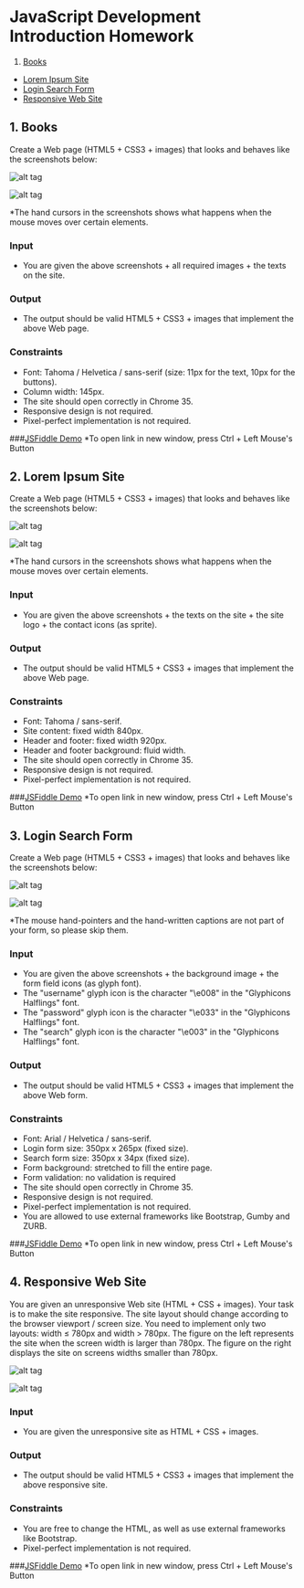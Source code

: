 # JavaScript Development Introduction Homework

1. [Books](#1-boks)
* [Lorem Ipsum Site](#2-lorem-ipsum-site)
* [Login Search Form](#3-login-search-form)
* [Responsive Web Site](#4-responsive-web-site)

## 1. Books
Create a Web page (HTML5 + CSS3 + images) that looks and behaves like the screenshots below:

![alt tag](https://raw.githubusercontent.com/dgrigorov/SoftUni/master/Web%20Fundamentals/Practice%20exam/1.Books/1.%20Books.png)

![alt tag](https://raw.githubusercontent.com/dgrigorov/SoftUni/master/Web%20Fundamentals/Practice%20exam/1.Books/2.%20Books-mouse-over.png)


*The hand cursors in the screenshots shows what happens when the mouse moves over certain elements.

### Input

* You are given the above screenshots + all required images + the texts on the site.

### Output

* The output should be valid HTML5 + CSS3 + images that implement the above Web page.

### Constraints
* Font: Tahoma / Helvetica / sans-serif (size: 11px for the text, 10px for the buttons).
* Column width: 145px.
* The site should open correctly in Chrome 35.
* Responsive design is not required.
* Pixel-perfect implementation is not required.


###[JSFiddle Demo](http://jsfiddle.net/pichowskii/s3tSX/) 
*To open link in new window, press Ctrl + Left Mouse's Button
 

## 2. Lorem Ipsum Site
Create a Web page (HTML5 + CSS3 + images) that looks and behaves like the screenshots below:

![alt tag](https://raw.githubusercontent.com/dgrigorov/SoftUni/master/Web%20Fundamentals/Practice%20exam/2.Lorem-Ipsum-Site/1.%20Site.png)

![alt tag](https://raw.githubusercontent.com/dgrigorov/SoftUni/master/Web%20Fundamentals/Practice%20exam/2.Lorem-Ipsum-Site/2.%20Site-mouse-over.png)


*The hand cursors in the screenshots shows what happens when the mouse moves over certain elements.

### Input

* You are given the above screenshots + the texts on the site + the site logo + the contact icons (as sprite).

### Output

* The output should be valid HTML5 + CSS3 + images that implement the above Web page.

### Constraints
* Font: Tahoma / sans-serif.
* Site content: fixed width 840px.
* Header and footer: fixed width 920px.
* Header and footer background: fluid width.
* The site should open correctly in Chrome 35.
* Responsive design is not required.
* Pixel-perfect implementation is not required.


###[JSFiddle Demo](http://jsfiddle.net/pichowskii/zUdzY/)
*To open link in new window, press Ctrl + Left Mouse's Button
 

## 3. Login Search Form
Create a Web page (HTML5 + CSS3 + images) that looks and behaves like the screenshots below:

![alt tag](https://raw.githubusercontent.com/dgrigorov/SoftUni/master/Web%20Fundamentals/Practice%20exam/3.Login-Search-Form/1.%20Form.png)

![alt tag](https://raw.githubusercontent.com/dgrigorov/SoftUni/master/Web%20Fundamentals/Practice%20exam/3.Login-Search-Form/1.%20Form-Details.png)


*The mouse hand-pointers and the hand-written captions are not part of your form, so please skip them.

### Input

* You are given the above screenshots + the background image + the form field icons (as glyph font).
 * The "username" glyph icon is the character "\e008" in the "Glyphicons Halflings" font.
 * The "password" glyph icon is the character "\e033" in the "Glyphicons Halflings" font.
 * The "search" glyph icon is the character "\e003" in the "Glyphicons Halflings" font.

### Output

* The output should be valid HTML5 + CSS3 + images that implement the above Web form.

### Constraints
* Font: Arial / Helvetica / sans-serif.
* Login form size: 350px x 265px (fixed size).
* Search form size: 350px x 34px (fixed size).
* Form background: stretched to fill the entire page.
* Form validation: no validation is required
* The site should open correctly in Chrome 35.
* Responsive design is not required.
* Pixel-perfect implementation is not required.
* You are allowed to use external frameworks like Bootstrap, Gumby and ZURB.


###[JSFiddle Demo](http://jsfiddle.net/pichowskii/9AVgD/)
*To open link in new window, press Ctrl + Left Mouse's Button

## 4. Responsive Web Site
You are given an unresponsive Web site (HTML + CSS + images). Your task is to make the site responsive. The site layout should change according to the browser viewport / screen size. You need to implement only two layouts: width ≤ 780px and width > 780px. The figure on the left represents the site when the screen width is larger than 780px. The figure on the right displays the site on screens widths smaller than 780px.

![alt tag](https://raw.githubusercontent.com/dgrigorov/SoftUni/master/Web%20Fundamentals/Practice%20exam/4.Responsive-Web-Site/1.%20Site-Wide-Screen.png)

![alt tag](https://raw.githubusercontent.com/dgrigorov/SoftUni/master/Web%20Fundamentals/Practice%20exam/4.Responsive-Web-Site/2.%20Site-Small-Screen.png)

### Input

* You are given the unresponsive site as HTML + CSS + images.

### Output

* The output should be valid HTML5 + CSS3 + images that implement the above responsive site.

### Constraints
* You are free to change the HTML, as well as use external frameworks like Bootstrap.
* Pixel-perfect implementation is not required.


###[JSFiddle Demo](http://jsfiddle.net/pichowskii/ZAPX6/)
*To open link in new window, press Ctrl + Left Mouse's Button
